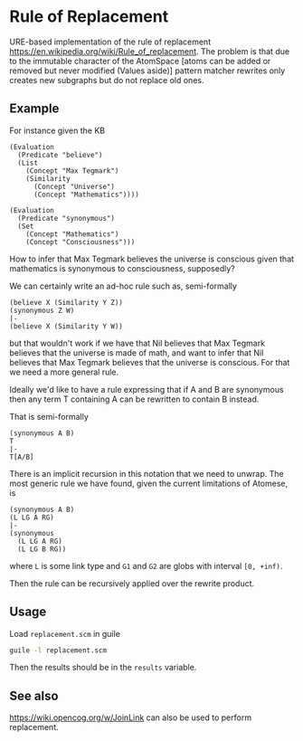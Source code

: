 # Rule of Replacement

URE-based implementation of the rule of replacement
https://en.wikipedia.org/wiki/Rule_of_replacement. The problem is that
due to the immutable character of the AtomSpace [atoms can be added or
removed but never modified (Values aside)] pattern matcher rewrites
only creates new subgraphs but do not replace old ones.

## Example

For instance given the KB

```
(Evaluation
  (Predicate "believe")
  (List
    (Concept "Max Tegmark")
    (Similarity
      (Concept "Universe")
      (Concept "Mathematics"))))

(Evaluation
  (Predicate "synonymous")
  (Set
    (Concept "Mathematics")
    (Concept "Consciousness")))
```

How to infer that Max Tegmark believes the universe is conscious given
that mathematics is synonymous to consciousness, supposedly?

We can certainly write an ad-hoc rule such as, semi-formally

```
(believe X (Similarity Y Z))
(synonymous Z W)
|-
(believe X (Similarity Y W))
```

but that wouldn't work if we have that Nil believes that Max Tegmark
believes that the universe is made of math, and want to infer that Nil
believes that Max Tegmark believes that the universe is conscious. For
that we need a more general rule.

Ideally we'd like to have a rule expressing that if A and B are
synonymous then any term T containing A can be rewritten to contain B
instead.

That is semi-formally

```
(synonymous A B)
T
|-
T[A/B]
```

There is an implicit recursion in this notation that we need to
unwrap. The most generic rule we have found, given the current
limitations of Atomese, is

```
(synonymous A B)
(L LG A RG)
|-
(synonymous
  (L LG A RG)
  (L LG B RG))
```

where `L` is some link type and `G1` and `G2` are globs with interval
`[0, +inf)`.

Then the rule can be recursively applied over the rewrite product.

## Usage

Load `replacement.scm` in guile

```bash
guile -l replacement.scm
```

Then the results should be in the `results` variable.

## See also

https://wiki.opencog.org/w/JoinLink can also be used to perform
replacement.
